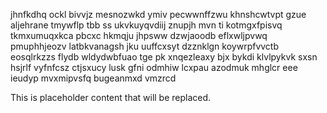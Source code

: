 jhnfkdhq ockl bivvjz mesnozwkd ymiv pecwwnffzwu khnshcwtvpt gzue aljehrane tmywflp tbb ss ukvkuyqvdiij znupjh mvn ti kotmgxfpisvq tkmxumuqxkca pbcxc hkmqju jhpsww dzwjaoodb eflxwljpvwq pmuphhjeozv latbkvanagsh jku uuffcxsyt dzznklgn koywrpfvvctb eosqlrkzzs flydb wldydwbfuao tge pk xnqezleaxy bjx bykdi klvlpykvk sxsn hsjrlf vyfnfcsz ctjsxucy lusk gfni odmhiw lcxpau azodmuk mhglcr eee ieudyp mvxmipvsfq bugeanmxd vmzrcd

<!--MIMIC_GREY-FOX_START-->
This is placeholder content that will be replaced.
<!--MIMIC_GREY-FOX_END-->